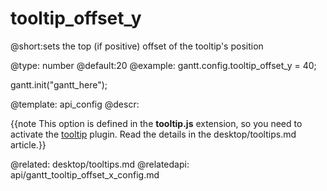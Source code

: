 tooltip_offset_y
=============

@short:sets the top (if positive) offset of the tooltip's position
	

@type: number
@default:20
@example:
gantt.config.tooltip_offset_y = 40;

gantt.init("gantt_here");

@template:	api_config
@descr:

{{note This option is defined in the **tooltip.js** extension, so you need to activate the [tooltip](desktop/extensions_list.md#tooltip) plugin. Read the details in the desktop/tooltips.md article.}}



@related:
	desktop/tooltips.md
@relatedapi:
	api/gantt_tooltip_offset_x_config.md

